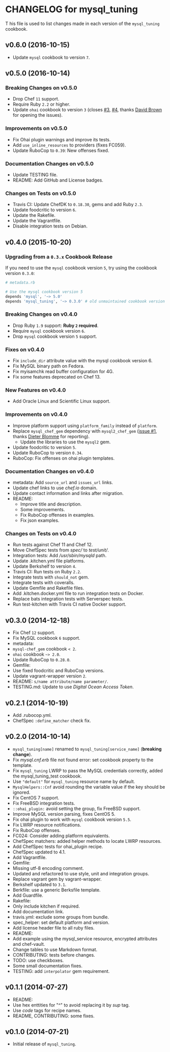 CHANGELOG for mysql_tuning
==========================

T his file is used to list changes made in each version of the `mysql_tuning` cookbook.

## v0.6.0 (2016-10-15)

* Update `mysql` cookbook to version `7`.

## v0.5.0 (2016-10-14)

### Breaking Changes on v0.5.0

* Drop Chef `11` support.
* Require Ruby `2.2` or higher.
* Update `ohai` cookbook to version `3` (closes [#3](https://github.com/zuazo/mysql_tuning-cookbook/issues/3), [#4](https://github.com/zuazo/mysql_tuning-cookbook/issues/4), thanks [David Brown](https://github.com/dmlb2000) for opening the issues).

### Improvements on v0.5.0

* Fix Ohai plugin warnings and improve its tests.
* Add `use_inline_resources` to providers (fixes FC059).
* Update RuboCop to `0.39`: New offenses fixed.

### Documentation Changes on v0.5.0

* Update TESTING file.
* README: Add GitHub and License badges.

### Changes on Tests on v0.5.0

* Travis CI: Update ChefDK to `0.18.30`, gems and add Ruby `2.3`.
* Update foodcritic to version `6`.
* Update the Rakefile.
* Update the Vagrantfile.
* Disable integration tests on Debian.

## v0.4.0 (2015-10-20)

### Upgrading from a `0.3.x` Cookbook Release

If you need to use the `mysql` cookbook version `5`, try using the cookbook version `0.3.0`:

```ruby
# metadata.rb

# Use the mysql cookbook version 5
depends 'mysql', '~> 5.0'
depends 'mysql_tuning', '~> 0.3.0' # old unmaintained cookbook version
```

### Breaking Changes on v0.4.0

* Drop Ruby `1.9` support: **Ruby `2` required**.
* Require `mysql` cookbook version `6`.
 * Drop `mysql` cookbook version `5` support.

### Fixes on v0.4.0

* Fix `include_dir` attribute value with the mysql cookbook version 6.
* Fix MySQL binary path on Fedora.
* Fix myisamchk read buffer configuration for 4G.
* Fix some features deprecated on Chef 13.

### New Features on v0.4.0

* Add Oracle Linux and Scientific Linux support.

### Improvements on v0.4.0

* Improve platform support using `platform_family` instead of `platform`.
* Replace `mysql_chef_gem` dependency with `mysql2_chef_gem` ([issue #1](https://github.com/zuazo/mysql_tuning-cookbook/issues/1), thanks [Dieter Blomme](https://github.com/daften) for reporting).
  * Update the libraries to use the `mysql2` gem.
* Update foodcritic to version `5`.
* Update RuboCop to version `0.34`.
* RuboCop: Fix offenses on ohai plugin templates.

### Documentation Changes on v0.4.0

* metadata: Add `source_url` and `issues_url` links.
* Update chef links to use *chef.io* domain.
* Update contact information and links after migration.
* README:
  * Improve title and description.
  * Some improvements.
  * Fix RuboCop offenses in examples.
  * Fix json examples.

### Changes on Tests on v0.4.0

* Run tests against Chef 11 and Chef 12.
* Move ChefSpec tests from *spec/* to *test/unit/*.
* Integration tests: Add */usr/sbin/mysqld* path.
* Update .kitchen.yml file platforms.
* Update Berkshelf to version `4`.
* Travis CI: Run tests on Ruby `2.2`.
* Integrate tests with `should_not` gem.
* Integrate tests with coveralls.
* Update Gemfile and Rakefile files.
* Add .kitchen.docker.yml file to run integration tests on Docker.
* Replace bats integration tests with Serverspec tests.
* Run test-kitchen with Travis CI native Docker support.

## v0.3.0 (2014-12-18)

* Fix Chef `12` support.
* Fix MySQL cookbook `6` support.
* metadata:
 * `mysql-chef_gem` cookbook `< 2`.
 * `ohai` cookbook `~> 2.0`.
* Update RuboCop to `0.28.0`.
* Gemfile:
 * Use fixed foodcritic and RuboCop versions.
 * Update vagrant-wrapper version `2`.
* README: `s/name attribute/name parameter/`.
* TESTING.md: Update to use *Digital Ocean Access Token*.

## v0.2.1 (2014-10-19)

* Add .rubocop.yml.
* ChefSpec `:define_matcher` check fix.

## v0.2.0 (2014-10-14)

* `mysql_tuning[name]` renamed to `mysql_tuning[service_name]` (**breaking change**).
* Fix *mysql.cnf.erb* file not found error: set cookbook property to the template.
* Fix `mysql_tuning` LWRP to pass the MySQL credentials correctly, added the mysql_tuning_test cookbook.
* Use `"default"` for `mysql_tuning` resource name by default.
* `MysqlHelpers::Cnf` avoid rounding the variable value if the key should be ignored.
* Fix CentOS 7 support.
* Fix FreeBSD integration tests.
* `::ohai_plugin:` avoid setting the group, fix FreeBSD support.
* Improve MySQL version parsing, fixes CentOS 5.
* Fix ohai plugin to work with `mysql` cookbook version `5.5`.
* Fix LWRP resource notifications.
* Fix RuboCop offenses.
* FC024: Consider adding platform equivalents.
* ChefSpec matchers: added helper methods to locate LWRP resources.
* Add ChefSpec tests for ohai_plugin recipe.
* ChefSpec updated to 4.1.
* Add Vagrantfile.
* Gemfile:
 * Missing utf-8 encoding comment.
 * Updated and refactored to use style, unit and integration groups.
 * Replace vagrant gem by vagrant-wrapper.
 * Berkshelf updated to `3.1`.
* Berkfile: use a generic Berksfile template.
* Add Guardfile.
* Rakefile:
 * Only include kitchen if required.
 * Add documentation link.
* travis.yml: exclude some groups from bundle.
* spec_helper: set default platform and version.
* Add license header file to all ruby files.
* README:
 * Add example using the mysql_service resource, encrypted attributes and chef-vault.
 * Change tables to use Markdown format.
* CONTRIBUTING: tests before changes.
* TODO: use checkboxes.
* Some small documentation fixes.
* TESTING: add `interpolator` gem requirement.

## v0.1.1 (2014-07-27)

* README:
 * Use hex enttities for "^" to avoid replacing it by *sup* tag.
 * Use *code* tags for recipe names.
 * README, CONTRIBUTING: some fixes.

## v0.1.0 (2014-07-21)

* Initial release of `mysql_tuning`.
